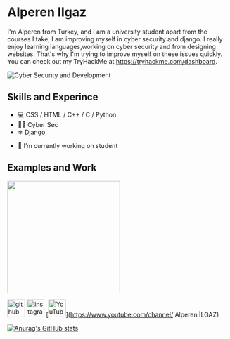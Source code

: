 #  Alperen Ilgaz

I'm Alperen from Turkey, and i am a university student apart from the courses I take, I am improving myself in cyber security and django. I really enjoy learning languages,working on cyber security and from designing websites. That's why I'm trying to improve myself on these issues quickly. You can check out my TryHackMe at https://tryhackme.com/dashboard.

![Cyber Securıty and  Development](https://encrypted-tbn0.gstatic.com/images?q=tbn:ANd9GcRpS471QPhjazYp4R7N2t6hQoytAZBAgU8pkw&usqp=CAU)


## Skills and Experince
* 💻 CSS / HTML  / C++ / C / Python
* 🐱‍💻 Cyber Sec
* ❄  Django

- 🔭 I’m currently working on student 

## Examples and Work
<img src="https://github.com/adriantwarog/adriantwarog/blob/master/one%20thing%20learn.gif" width="256" />

[<img src='https://cdn.jsdelivr.net/npm/simple-icons@3.0.1/icons/github.svg' alt='github' height='40'>](https://github.com/alperenilgaz)  [<img src='https://cdn.jsdelivr.net/npm/simple-icons@3.0.1/icons/instagram.svg' alt='instagram' height='40'>](https://www.instagram.com/alperenilgazz/)  [<img src='https://cdn.jsdelivr.net/npm/simple-icons@3.0.1/icons/youtube.svg' alt='YouTube' height='40'>](https://www.youtube.com/channel/ Alperen İLGAZ)  



[![Anurag's GitHub stats](https://github-readme-stats.vercel.app/api?username=alperenilgaz)](https://github.com/anuraghazra/github-readme-stats)

